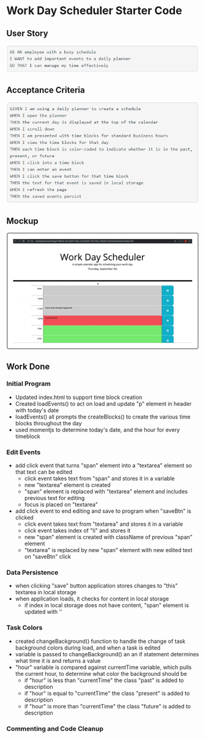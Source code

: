 # Work Day Scheduler Starter Code

## User Story
![User Story Screenshot](./assets/img/userStory.png)

## Acceptance Criteria
![Acceptance Criteria Screenshot](./assets/img/criteria.png)

## Mockup
![Mockup Screenshot](./assets/img/mockup-1.png)

## Work Done

### Initial Program
* Updated index.html to support time block creation
* Created loadEvents() to act on load and update "p" element in header with today's date
* loadEvents() all prompts the createBlocks() to create the various time blocks throughout the day
* used momentjs to determine today's date, and the hour for every timeblock

### Edit Events
* add click event that turns "span" element into a "textarea" element so that text can be edited
    * click event takes text from "span" and stores it in a variable
    * new "textarea" element is created
    * "span" element is replaced with "textarea" element and includes previous text for editing
    * focus is placed on "textarea"
* add click event to end editing and save to program when "saveBtn" is clicked
    * click event takes text from "textarea" and stores it in a variable
    * click event takes index of "li" and stores it
    * new "span" element is created with className of previous "span" element
    * "textarea" is replaced by new "span" element with new edited text on "saveBtn" click

### Data Persistence
* when clicking "save" button application stores changes to "this" textarea in local storage
* when application loads, it checks for content in local storage
    * if index in local storage does not have content, "span" element is updated with ''

### Task Colors
* created changeBackground() function to handle the change of task background colors during load, and when a task is edited
* variable is passed to changeBackground() an an if statement determines what time it is and returns a value
* "hour" variable is compared against currentTime variable, which pulls the current hour, to determine what color the background should be
    * if "hour" is less than "currentTime" the class "past" is added to description
    * if "hour" is equal to "currentTime" the class "present" is added to description
    * if "hour" is more than "currentTime" the class "future" is added to description

### Commenting and Code Cleanup
